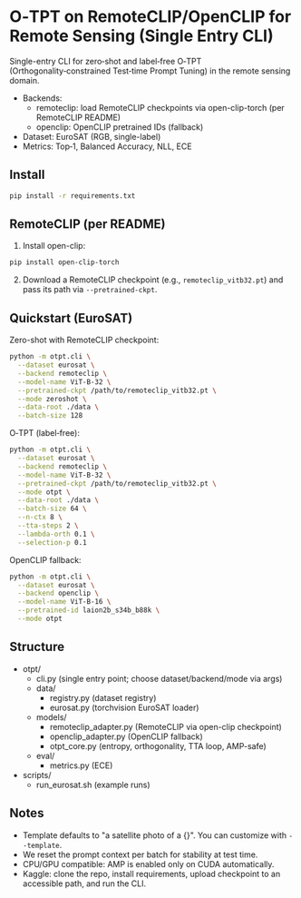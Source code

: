 # O‑TPT on RemoteCLIP/OpenCLIP for Remote Sensing (Single Entry CLI)

Single-entry CLI for zero‑shot and label‑free O‑TPT (Orthogonality‑constrained Test‑time Prompt Tuning) in the remote sensing domain.

- Backends:
  - remoteclip: load RemoteCLIP checkpoints via open-clip-torch (per RemoteCLIP README)
  - openclip: OpenCLIP pretrained IDs (fallback)
- Dataset: EuroSAT (RGB, single-label)
- Metrics: Top‑1, Balanced Accuracy, NLL, ECE

## Install

```bash
pip install -r requirements.txt
```

## RemoteCLIP (per README)

1) Install open-clip:
```bash
pip install open-clip-torch
```

2) Download a RemoteCLIP checkpoint (e.g., `remoteclip_vitb32.pt`) and pass its path via `--pretrained-ckpt`.

## Quickstart (EuroSAT)

Zero-shot with RemoteCLIP checkpoint:
```bash
python -m otpt.cli \
  --dataset eurosat \
  --backend remoteclip \
  --model-name ViT-B-32 \
  --pretrained-ckpt /path/to/remoteclip_vitb32.pt \
  --mode zeroshot \
  --data-root ./data \
  --batch-size 128
```

O‑TPT (label‑free):
```bash
python -m otpt.cli \
  --dataset eurosat \
  --backend remoteclip \
  --model-name ViT-B-32 \
  --pretrained-ckpt /path/to/remoteclip_vitb32.pt \
  --mode otpt \
  --data-root ./data \
  --batch-size 64 \
  --n-ctx 8 \
  --tta-steps 2 \
  --lambda-orth 0.1 \
  --selection-p 0.1
```

OpenCLIP fallback:
```bash
python -m otpt.cli \
  --dataset eurosat \
  --backend openclip \
  --model-name ViT-B-16 \
  --pretrained-id laion2b_s34b_b88k \
  --mode otpt
```

## Structure

- otpt/
  - cli.py (single entry point; choose dataset/backend/mode via args)
  - data/
    - registry.py (dataset registry)
    - eurosat.py (torchvision EuroSAT loader)
  - models/
    - remoteclip_adapter.py (RemoteCLIP via open-clip checkpoint)
    - openclip_adapter.py (OpenCLIP fallback)
    - otpt_core.py (entropy, orthogonality, TTA loop, AMP-safe)
  - eval/
    - metrics.py (ECE)
- scripts/
  - run_eurosat.sh (example runs)

## Notes

- Template defaults to "a satellite photo of a {}". You can customize with `--template`.
- We reset the prompt context per batch for stability at test time.
- CPU/GPU compatible: AMP is enabled only on CUDA automatically.
- Kaggle: clone the repo, install requirements, upload checkpoint to an accessible path, and run the CLI.

